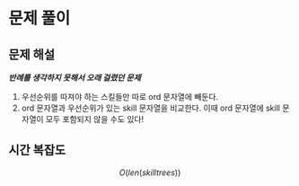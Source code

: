 # 문제 풀이

## 문제 해설


***반례를 생각하지 못해서 오래 걸렸던 문제***

1. 우선순위를 따져야 하는 스킬들만 따로 ord 문자열에 빼둔다.
2. ord 문자열과 우선순위가 있는 skill 문자열을 비교한다. 이때 ord 문자열에 skill 문자열이 모두 포함되지 않을 수도 있다!
## 시간 복잡도

$$O(len(skilltrees))$$